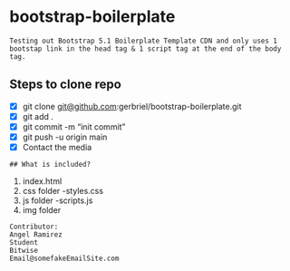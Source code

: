 # bootstrap-boilerplate
```
Testing out Bootstrap 5.1 Boilerplate Template CDN and only uses 1 bootstap link in the head tag & 1 script tag at the end of the body tag.
```
## Steps to clone repo
- [x] git clone git@github.com:gerbriel/bootstrap-boilerplate.git
- [x] git add .
- [X] git commit -m “init commit”
- [X] git push -u origin main
- [X] Contact the media

```
## What is included?
```
1. index.html
2. css folder
  -styles.css
3. js folder
  -scripts.js
4. img folder
```
Contributor:
Angel Ramirez
Student
Bitwise
Email@somefakeEmailSite.com

